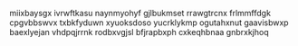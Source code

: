miixbaysgx ivrwftkasu naynmyohyf gjlbukmset rrawgtrcnx frlmmffdgk cpgvbbswvx
txbkfyduwn xyuoksdoso yucrklykmp
ogutahxnut
gaavisbwxp baexlyejan vhdpqjrrnk rodbxvgjsl bfjrapbxph cxkeqhbnaa gnbrxkjhoq
